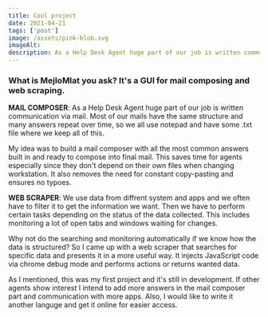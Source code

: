 ```yaml
---
title: Cool project
date: 2021-04-21
tags: ['post']
image: /assets/pink-blob.svg
imageAlt: 
description: As a Help Desk Agent huge part of our job is written communication via mail. Most of our mails have the same structure and many answers repeat over time, so we all use notepad and have some .txt file where we keep all of this.
---
```


### What is MejloMlat you ask? It's a GUI for mail composing and web scraping.

__MAIL COMPOSER__: As a Help Desk Agent huge part of our job is written communication via mail. Most of our mails have the same structure and many answers repeat over time, so we all use notepad and have some .txt file where we keep all of this.

My idea was to build a mail composer with all the most common answers built in and ready to compose into final mail. This saves time for agents especially since they don't depend on their own files when changing workstation. It also removes the need for constant copy-pasting and ensures no typoes.

__WEB SCRAPER__: We use data from diffrent system and apps and we often have to filter it to get the information we want. Then we have to perform certain tasks depending on the status of the data collected. This includes monitoring a lot of open tabs and windows waiting for changes.

Why not do the searching and monitoring automatically if we know how the data is structured? So I came up with a web scraper that searches for specific data and presents it in a more useful way. It injects JavaScript code via chrome debug mode and performs actions or returns wanted data.

As I mentioned, this was my first project and it's still in development. If other agents show interest I intend to add more answers in the mail composer part and communication with more apps. Also, I would like to write it another languge and get it online for easier access.